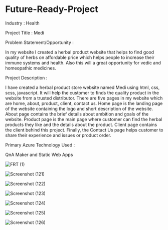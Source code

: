 # Future-Ready-Project

Industry : Health

Project Title : Medi

Problem Statement/Opportunity :

In my website I created a herbal product website that helps to find good quality of herbs on affordable price which helps people to increase their immune systems and health. Also this will a great opportunity for vedic and homeopathic medicines.

Project Description : 

I have created a herbal product store website named Medi using html, css, scss, javascript. It will help the customer to finds the quality product in the website from a trusted distributor. There are five pages in my website which are home, about, product, client, contact us. Home page is the landing page of the website containing the logo and short description of the website. About page contains the brief details about ambition and goals of the website. Product page is the main page where customer can find the herbal products they like and the details about the product. Client page contains the client behind this project. Finally, the Contact Us page helps customer to share their experience and issues or product order.

Primary Azure Technology Used : 

QnA Maker and Static Web Apps

![FRT (1)](https://user-images.githubusercontent.com/103330407/196214067-f1830aee-af2b-4bcd-9b27-3ae1eae11a48.jpeg)


![Screenshot (121)](https://user-images.githubusercontent.com/103330407/196211691-e53b0497-5101-4473-8d13-652a83c45c34.png)

![Screenshot (122)](https://user-images.githubusercontent.com/103330407/196211306-9fcd6973-b705-4426-a2c9-fb1606df2dca.png)

![Screenshot (123)](https://user-images.githubusercontent.com/103330407/196211366-5e3cac18-0af6-49f5-bf8b-6e59be0f9887.png)

![Screenshot (124)](https://user-images.githubusercontent.com/103330407/196211395-d91c0d46-5e43-4ca2-9f97-94ff642c3d12.png)

![Screenshot (125)](https://user-images.githubusercontent.com/103330407/196211401-112bd2d8-c142-449e-99a8-551818c4dabd.png)

![Screenshot (126)](https://user-images.githubusercontent.com/103330407/196211454-36c47d38-65a4-435a-b6ae-9f4a35b7ddac.png)
